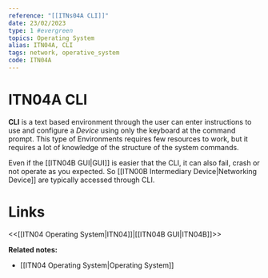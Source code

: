 ```yaml
---
reference: "[[ITNs04A CLI]]"
date: 23/02/2023
type: 1 #evergreen
topics: Operating System
alias: ITN04A, CLI
tags: network, operative_system
code: ITN04A
---
```

# ITN04A CLI

**CLI** is a text based environment through the user can enter instructions to use and configure a *Device* using only the keyboard at the command prompt. This type of Environments requires few resources to work, but it requires a lot of knowledge of the structure of the system commands.

Even if the [[ITN04B GUI|GUI]] is easier that the CLI, it can also fail, crash or not operate as you expected. So [[ITN00B Intermediary Device|Networking Device]] are typically accessed through CLI.

# Links
<<[[ITN04 Operating System|ITN04]]|[[ITN04B GUI|ITN04B]]>>

**Related notes:**
- [[ITN04 Operating System|Operating System]]